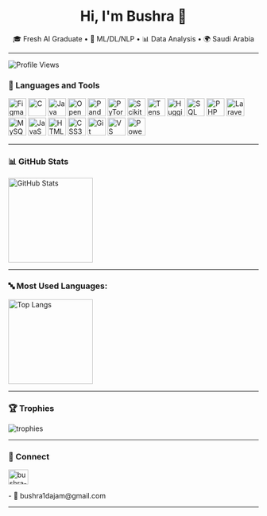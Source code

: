<!-- Profile README for GitHub -->
<!-- Replace YOUR_GITHUB_USERNAME everywhere below -->

<h1 align="center">Hi, I'm Bushra 👋</h1>

<p align="center">
  🎓 Fresh AI Graduate • 🤖 ML/DL/NLP • 📊 Data Analysis • 🌍 Saudi Arabia
</p>

---
![Profile Views](https://komarev.com/ghpvc/?username=Buushra1dm&color=blue)

### 🧰 Languages and Tools
<p align="left">
  <!-- Design -->
  <img src="https://cdn.jsdelivr.net/gh/devicons/devicon/icons/figma/figma-original.svg" height="36" alt="Figma"/>
  
  <!-- Programming Languages -->
  <img src="https://cdn.jsdelivr.net/gh/devicons/devicon/icons/c/c-original.svg" height="36" alt="C"/>
  <img src="https://cdn.jsdelivr.net/gh/devicons/devicon/icons/java/java-original.svg" height="36" alt="Java"/>

  <!-- AI & Data -->
  <img src="https://cdn.jsdelivr.net/gh/devicons/devicon/icons/opencv/opencv-original.svg" height="36" alt="OpenCV"/>
  <img src="https://cdn.jsdelivr.net/gh/devicons/devicon/icons/pandas/pandas-original.svg" height="36" alt="Pandas"/>
  <img src="https://cdn.jsdelivr.net/gh/devicons/devicon/icons/pytorch/pytorch-original.svg" height="36" alt="PyTorch"/>
  <img src="https://upload.wikimedia.org/wikipedia/commons/0/05/Scikit_learn_logo_small.svg" height="36" alt="Scikit-learn"/>
  <img src="https://cdn.jsdelivr.net/gh/devicons/devicon/icons/tensorflow/tensorflow-original.svg" height="36" alt="TensorFlow"/>
  <img src="https://huggingface.co/front/assets/huggingface_logo-noborder.svg" height="36" alt="Hugging Face Transformers"/>
  <img src="https://cdn.jsdelivr.net/gh/devicons/devicon/icons/mysql/mysql-original.svg" height="36" alt="SQL"/>

  
  <!-- Web -->
  <img src="https://cdn.jsdelivr.net/gh/devicons/devicon/icons/php/php-original.svg" height="36" alt="PHP"/>
  <img src="https://cdn.jsdelivr.net/gh/devicons/devicon/icons/laravel/laravel-original.svg" height="36" alt="Laravel"/>

  <img src="https://cdn.jsdelivr.net/gh/devicons/devicon/icons/mysql/mysql-original.svg" height="36" alt="MySQL"/>
  <img src="https://cdn.jsdelivr.net/gh/devicons/devicon/icons/javascript/javascript-original.svg" height="36" alt="JavaScript"/>
  <img src="https://cdn.jsdelivr.net/gh/devicons/devicon/icons/html5/html5-original.svg" height="36" alt="HTML5"/>
  <img src="https://cdn.jsdelivr.net/gh/devicons/devicon/icons/css3/css3-original.svg" height="36" alt="CSS3"/>
  
  <!-- Tools -->
  <img src="https://cdn.jsdelivr.net/gh/devicons/devicon/icons/git/git-original.svg" height="36" alt="Git"/>
  <img src="https://cdn.jsdelivr.net/gh/devicons/devicon/icons/vscode/vscode-original.svg" height="36" alt="VS Code"/>
  <img src="https://raw.githubusercontent.com/microsoft/PowerBI-Icons/main/SVG/Power-BI.svg" height="36" alt="Power BI"/>

</p>


---

### 📊 GitHub Stats
<div align="left">

<!-- Main stats -->
<img src="https://github-readme-stats.vercel.app/api?username=Buushra1dm&show_icons=true&theme=tokyonight&hide_border=true&ring_color=8a2be2&title_color=bf91f3&icon_color=bf91f3" height="170" alt="GitHub Stats"/>

</div>

---

### 🔤 Most Used Languages:
<img src="https://github-readme-stats.vercel.app/api/top-langs/?username=Buushra1dm&layout=compact&theme=tokyonight&hide_border=true" height="170" alt="Top Langs"/>

---

### 🏆 Trophies 
<img src="https://github-profile-trophy.vercel.app/?username=Buushra1dm&theme=onedark&no-frame=true&row=1&column=6" alt="trophies"/>

---

### 🤝 Connect
<p align="left">
<a href="https://linkedin.com/in/bushra-dajam" target="blank"><img align="center" src="https://raw.githubusercontent.com/rahuldkjain/github-profile-readme-generator/master/src/images/icons/Social/linked-in-alt.svg" alt="bushra-dajam" height="30" width="40" /></a>
</p>
- 📧 bushra1dajam@gmail.com

---
